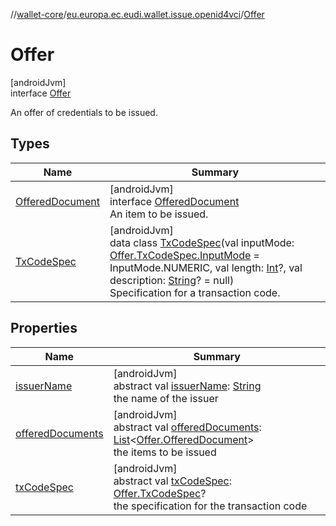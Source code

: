 //[wallet-core](../../../index.md)/[eu.europa.ec.eudi.wallet.issue.openid4vci](../index.md)/[Offer](index.md)

# Offer

[androidJvm]\
interface [Offer](index.md)

An offer of credentials to be issued.

## Types

| Name                                          | Summary                                                                                                                                                                                                                                                                                                                                                                                                           |
|-----------------------------------------------|-------------------------------------------------------------------------------------------------------------------------------------------------------------------------------------------------------------------------------------------------------------------------------------------------------------------------------------------------------------------------------------------------------------------|
| [OfferedDocument](-offered-document/index.md) | [androidJvm]<br>interface [OfferedDocument](-offered-document/index.md)<br>An item to be issued.                                                                                                                                                                                                                                                                                                                  |
| [TxCodeSpec](-tx-code-spec/index.md)          | [androidJvm]<br>data class [TxCodeSpec](-tx-code-spec/index.md)(val inputMode: [Offer.TxCodeSpec.InputMode](-tx-code-spec/-input-mode/index.md) = InputMode.NUMERIC, val length: [Int](https://kotlinlang.org/api/latest/jvm/stdlib/kotlin/-int/index.html)?, val description: [String](https://kotlinlang.org/api/latest/jvm/stdlib/kotlin/-string/index.html)? = null)<br>Specification for a transaction code. |

## Properties

| Name                                     | Summary                                                                                                                                                                                                                                              |
|------------------------------------------|------------------------------------------------------------------------------------------------------------------------------------------------------------------------------------------------------------------------------------------------------|
| [issuerName](issuer-name.md)             | [androidJvm]<br>abstract val [issuerName](issuer-name.md): [String](https://kotlinlang.org/api/latest/jvm/stdlib/kotlin/-string/index.html)<br>the name of the issuer                                                                                |
| [offeredDocuments](offered-documents.md) | [androidJvm]<br>abstract val [offeredDocuments](offered-documents.md): [List](https://kotlinlang.org/api/latest/jvm/stdlib/kotlin.collections/-list/index.html)&lt;[Offer.OfferedDocument](-offered-document/index.md)&gt;<br>the items to be issued |
| [txCodeSpec](tx-code-spec.md)            | [androidJvm]<br>abstract val [txCodeSpec](tx-code-spec.md): [Offer.TxCodeSpec](-tx-code-spec/index.md)?<br>the specification for the transaction code                                                                                                |
